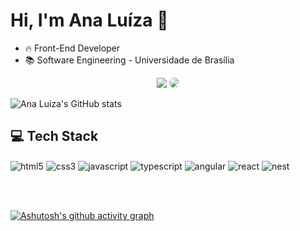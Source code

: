 # Hi, I'm Ana Luíza :wave:

- :fire: Front-End Developer
- :books: Software Engineering - Universidade de Brasília

<div align="center"> 
<a href = "mailto:rodriguesa208@gmail.com"> <img src="https://img.shields.io/badge/GMAIL-FFFF06?style=for-the-badge&logo=gmail&logoColor=red" target="_blank"></a>
<a href="https://www.linkedin.com/in/ana-luiza-rodrigues-599b6b238/" target="_blank"><img src="https://img.shields.io/badge/-LinkedIn-%230077B5?style=for-the-badge&logo=linkedin&logoColor=white" style="border-radius: 30px" target="_blank"></a> 
</div>


![Ana Luiza's GitHub stats](https://github-readme-stats.vercel.app/api?username=analuizargds&show_icons=true&theme=transparent)

## :computer: Tech Stack

<div style="display: inline_block">
  <img align="center" alt="html5" src="https://img.shields.io/badge/HTML5-E34F26?style=for-the-badge&logo=html5&logoColor=white">
  <img align="center" alt="css3" src="https://img.shields.io/badge/CSS3-1572B6?style=for-the-badge&logo=css3&logoColor=white">
  <img align="center" alt="javascript" src="https://img.shields.io/badge/JavaScript-F7DF1E?style=for-the-badge&logo=javascript&logoColor=black">
  <img align="center" alt="typescript" src="https://img.shields.io/badge/TypeScript-007ACC?style=for-the-badge&logo=typescript&logoColor=white">
  <img align="center" alt="angular" src="https://img.shields.io/badge/Angular-DD0031?style=for-the-badge&logo=angular&logoColor=white">
  <img align="center" alt="react" src="https://img.shields.io/badge/React-20232A?style=for-the-badge&logo=react&logoColor=61DAFB">
  <img align="center" alt="nest" src="https://img.shields.io/badge/NESTJS-E80E0E?style=for-the-badge&logo=nestjs&logoColor=white">
  
</div>

<br><br/>

<div>
  
[![Ashutosh's github activity graph](https://github-readme-activity-graph.vercel.app/graph?username=analuizargds&bg_color=transparent&color=fffaff&line=00089d&point=ffffff&area=true&hide_border=true)](https://github.com/ashutosh00710/github-readme-activity-graph)
</div>

